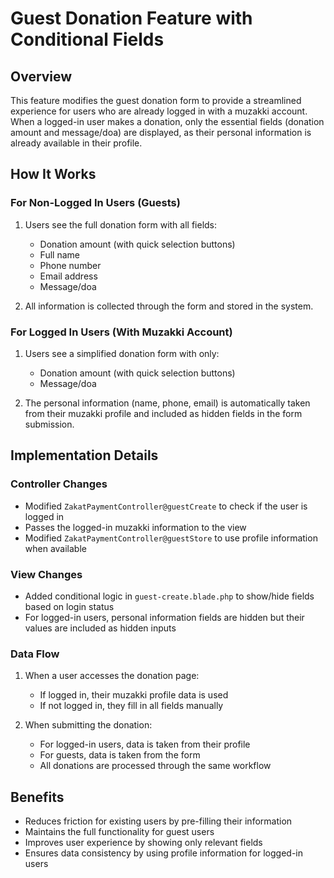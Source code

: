 # Guest Donation Feature with Conditional Fields

## Overview

This feature modifies the guest donation form to provide a streamlined experience for users who are already logged in with a muzakki account. When a logged-in user makes a donation, only the essential fields (donation amount and message/doa) are displayed, as their personal information is already available in their profile.

## How It Works

### For Non-Logged In Users (Guests)

1. Users see the full donation form with all fields:

   - Donation amount (with quick selection buttons)
   - Full name
   - Phone number
   - Email address
   - Message/doa

2. All information is collected through the form and stored in the system.

### For Logged In Users (With Muzakki Account)

1. Users see a simplified donation form with only:

   - Donation amount (with quick selection buttons)
   - Message/doa

2. The personal information (name, phone, email) is automatically taken from their muzakki profile and included as hidden fields in the form submission.

## Implementation Details

### Controller Changes

- Modified `ZakatPaymentController@guestCreate` to check if the user is logged in
- Passes the logged-in muzakki information to the view
- Modified `ZakatPaymentController@guestStore` to use profile information when available

### View Changes

- Added conditional logic in `guest-create.blade.php` to show/hide fields based on login status
- For logged-in users, personal information fields are hidden but their values are included as hidden inputs

### Data Flow

1. When a user accesses the donation page:

   - If logged in, their muzakki profile data is used
   - If not logged in, they fill in all fields manually

2. When submitting the donation:
   - For logged-in users, data is taken from their profile
   - For guests, data is taken from the form
   - All donations are processed through the same workflow

## Benefits

- Reduces friction for existing users by pre-filling their information
- Maintains the full functionality for guest users
- Improves user experience by showing only relevant fields
- Ensures data consistency by using profile information for logged-in users
